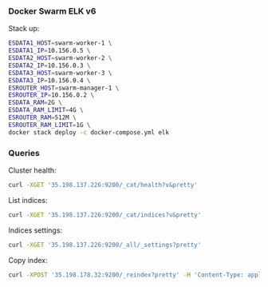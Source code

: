 ### Docker Swarm ELK v6

Stack up:

```bash
ESDATA1_HOST=swarm-worker-1 \
ESDATA1_IP=10.156.0.5 \
ESDATA2_HOST=swarm-worker-2 \
ESDATA2_IP=10.156.0.3 \
ESDATA3_HOST=swarm-worker-3 \
ESDATA3_IP=10.156.0.4 \
ESROUTER_HOST=swarm-manager-1 \
ESROUTER_IP=10.156.0.2 \
ESDATA_RAM=2G \
ESDATA_RAM_LIMIT=4G \
ESROUTER_RAM=512M \
ESROUTER_RAM_LIMIT=1G \
docker stack deploy -c docker-compose.yml elk
```

### Queries

Cluster health:

```bash
curl -XGET '35.198.137.226:9200/_cat/health?v&pretty'
```

List indices:

```bash
curl -XGET '35.198.137.226:9200/_cat/indices?v&pretty'
```

Indices settings:

```bash
curl -XGET '35.198.137.226:9200/_all/_settings?pretty'
```

Copy index:

```bash
curl -XPOST '35.198.178.32:9200/_reindex?pretty' -H 'Content-Type: application/json' -d' { "source": { "index": "logstash-2017.11.18" }, "dest": { "index": "logstash-2017.11.17" } } '
```

